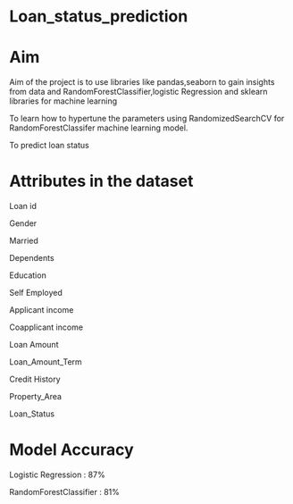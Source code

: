 # Loan_status_prediction
# Aim
Aim of the project is to use libraries like pandas,seaborn to gain insights from data and RandomForestClassifier,logistic Regression and sklearn libraries for machine learning

To learn how to hypertune the parameters using RandomizedSearchCV for RandomForestClassifer machine learning model.

To predict loan status

# Attributes in the dataset
Loan id

Gender

Married

Dependents

Education

Self Employed

Applicant income

Coapplicant income

Loan Amount

Loan_Amount_Term

Credit History

Property_Area

Loan_Status

# Model Accuracy
Logistic Regression : 87%

RandomForestClassifier : 81%

